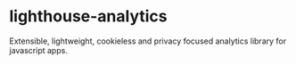 # lighthouse-analytics
Extensible, lightweight, cookieless and privacy focused analytics library for javascript apps.
